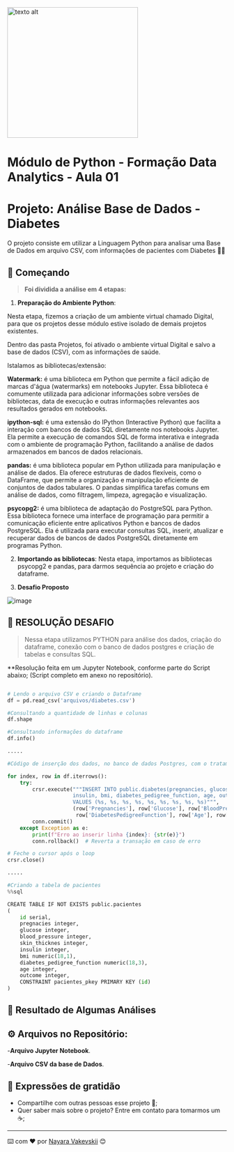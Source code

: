 <!-- Imagem redimensionada -->
<img src="https://digitalcollege.com.br/wp-content/webp-express/webp-images/uploads/2022/05/logo-digital.png.webp" alt="texto alt" width="300">

# Módulo de Python - Formação Data Analytics - Aula 01

# Projeto: Análise Base de Dados - Diabetes

O projeto consiste em utilizar a Linguagem Python para analisar uma Base de Dados em arquivo CSV, com informações de pacientes com Diabetes 💼🔗


## 🚀 Começando


> **Foi dividida a análise em 4 etapas:**

1. **Preparação do Ambiente Python**:

Nesta etapa, fizemos a criação de um ambiente virtual chamado Digital, para que os projetos desse módulo estive isolado de demais projetos existentes.

Dentro das pasta Projetos, foi ativado o ambiente virtual Digital e salvo a base de dados (CSV), com as informações de saúde.

Istalamos as bibliotecas/extensão:
   
**Watermark:** é uma biblioteca em Python que permite a fácil adição de marcas d'água (watermarks) em notebooks Jupyter. Essa biblioteca é comumente utilizada para adicionar informações sobre versões de bibliotecas, data de execução e outras informações relevantes aos resultados gerados em notebooks.

**ipython-sql:** é uma extensão do IPython (Interactive Python) que facilita a interação com bancos de dados SQL diretamente nos notebooks Jupyter. Ela permite a execução de comandos SQL de forma interativa e integrada com o ambiente de programação Python, facilitando a análise de dados armazenados em bancos de dados relacionais.

**pandas:** é uma biblioteca popular em Python utilizada para manipulação e análise de dados. Ela oferece estruturas de dados flexíveis, como o DataFrame, que permite a organização e manipulação eficiente de conjuntos de dados tabulares. O pandas simplifica tarefas comuns em análise de dados, como filtragem, limpeza, agregação e visualização.

**psycopg2:** é uma biblioteca de adaptação do PostgreSQL para Python. Essa biblioteca fornece uma interface de programação para permitir a comunicação eficiente entre aplicativos Python e bancos de dados PostgreSQL. Ela é utilizada para executar consultas SQL, inserir, atualizar e recuperar dados de bancos de dados PostgreSQL diretamente em programas Python.


2. **Importando as bibliotecas**: Nesta etapa, importamos as bibliotecas psycopg2 e pandas, para darmos sequência ao projeto e criação do dataframe.

3. **Desafio Proposto**
   
![image](https://github.com/NayaraWakewski/PythonDigital/assets/79403619/c4047f40-3a01-4c5d-958a-eb9ef45b5b22)
 

## 🚀 RESOLUÇÃO DESAFIO

> Nessa etapa utilizamos PYTHON para análise dos dados, criação do dataframe, conexão com o banco de dados postgres e criação de tabelas e consultas SQL.

**Resolução feita em um Jupyter Notebook, conforme parte do Script abaixo; (Script completo em anexo no repositório).

```python

# Lendo o arquivo CSV e criando o Dataframe
df = pd.read_csv('arquivos/diabetes.csv')

#Consultando a quantidade de linhas e colunas
df.shape

#Consultando informações do dataframe
df.info()

.....

#Código de inserção dos dados, no banco de dados Postgres, com o tratamento de erros de inserção no código.

for index, row in df.iterrows():
    try:
        crsr.execute("""INSERT INTO public.diabetes(pregnancies, glucose, blood_pressure, skin_thickness,
                     insulin, bmi, diabetes_pedigree_function, age, outcome)
                     VALUES (%s, %s, %s, %s, %s, %s, %s, %s, %s)""",
                     (row['Pregnancies'], row['Glucose'], row['BloodPressure'], row['SkinThickness'], row['Insulin'], row['BMI'],
                      row['DiabetesPedigreeFunction'], row['Age'], row['Outcome']))
        conn.commit()
    except Exception as e:
        print(f"Erro ao inserir linha {index}: {str(e)}")
        conn.rollback()  # Reverta a transação em caso de erro

# Feche o cursor após o loop
crsr.close()

.....

#Criando a tabela de pacientes
%%sql

CREATE TABLE IF NOT EXISTS public.pacientes
(
    id serial,
    pregnacies integer,
    glucose integer,
    blood_pressure integer,
    skin_thicknes integer,
    insulin integer,
    bmi numeric(18,1),
    diabetes_pedigree_function numeric(18,3),
    age integer,
    outcome integer,
    CONSTRAINT pacientes_pkey PRIMARY KEY (id)
)


```

## 🚀 **Resultado de Algumas Análises**





## ⚙️ Arquivos no Repositório:


-**Arquivo Jupyter Notebook**.

-**Arquivo CSV da base de Dados**.



## 🎁 Expressões de gratidão

* Compartilhe com outras pessoas esse projeto 📢;
* Quer saber mais sobre o projeto? Entre em contato para tomarmos um :coffee:;

---
⌨️ com ❤️ por [Nayara Vakevskii](https://github.com/NayaraWakewski) 😊
